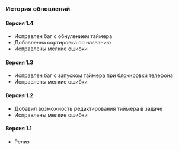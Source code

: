 ### История обновлений
#### Версия 1.4
* Исправлен баг с обнулением таймера
* Добавленна сортировка по названию
* Исправлены мелкие ошибки
#### Версия 1.3
* Исправлен баг с запуском таймера при блокировки телефона
* Исправлены мелкие ошибки
#### Версия 1.2
* Добавил возможность редактирования тиймера в задаче
* Исправлены мелкие ошибки
#### Версия 1.1
* Релиз 
